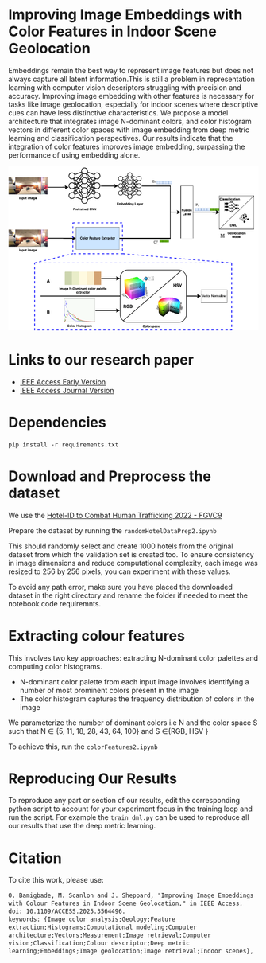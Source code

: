 # Improving Image Embeddings with Color Features in Indoor Scene Geolocation
Embeddings remain the best way to represent image features but does not always capture all latent information.This is still a problem in representation learning with computer vision descriptors struggling with precision and accuracy. Improving image embedding with other features is
necessary for tasks like image geolocation, especially for indoor scenes where descriptive cues can have less distinctive characteristics. We propose a model architecture that integrates image N-dominant colors, and color histogram vectors in different color spaces with image embedding from
deep metric learning and classification perspectives. Our results indicate that the integration of color features improves image embedding, surpassing the performance of using embedding alone.

![methods](/static/colorPaletteEmbeddingMethods.png)
# Links to our research paper
- [IEEE Access Early Version](https://ieeexplore.ieee.org/document/10976713)
- [IEEE Access Journal Version]()
# Dependencies
```
pip install -r requirements.txt
```
# Download and Preprocess the dataset
We use the [Hotel-ID to Combat Human Trafficking 2022 - FGVC9](https://www.kaggle.com/competitions/hotel-id-to-combat-human-trafficking-2022-fgvc9/data)

Prepare the dataset by running the ```randomHotelDataPrep2.ipynb```

This should randomly select and create 1000 hotels from the original dataset from which the validation set is created too. To ensure consistency in image dimensions and reduce computational complexity, each image was resized to 256 by 256 pixels, you can experiment with these values. 

To avoid any path error, make sure you have placed the downloaded dataset in the right directory and rename the folder if needed to meet the notebook code requiremnts.
# Extracting colour features
This involves two key approaches: extracting N-dominant color palettes and computing color histograms.

- N-dominant color palette from each input image involves identifying a number of most prominent colors present in the image
- The color histogram captures the frequency distribution of colors in the image

We parameterize the number of dominant colors i.e N and the color space S such that N ∈ {5, 11, 18, 28, 43, 64, 100} and S ∈{RGB, HSV }

To achieve this, run the ```colorFeatures2.ipynb```

# Reproducing Our Results
To reproduce any part or section of our results, edit the corresponding python script to account for your experiment focus in the training loop and run the script. For example the ```train_dml.py``` can be used to reproduce all our results that use the deep metric learning.

# Citation
To cite this work, please use:
```
O. Bamigbade, M. Scanlon and J. Sheppard, "Improving Image Embeddings with Colour Features in Indoor Scene Geolocation," in IEEE Access, doi: 10.1109/ACCESS.2025.3564496.
keywords: {Image color analysis;Geology;Feature extraction;Histograms;Computational modeling;Computer architecture;Vectors;Measurement;Image retrieval;Computer vision;Classification;Colour descriptor;Deep metric learning;Embeddings;Image geolocation;Image retrieval;Indoor scenes},


```



